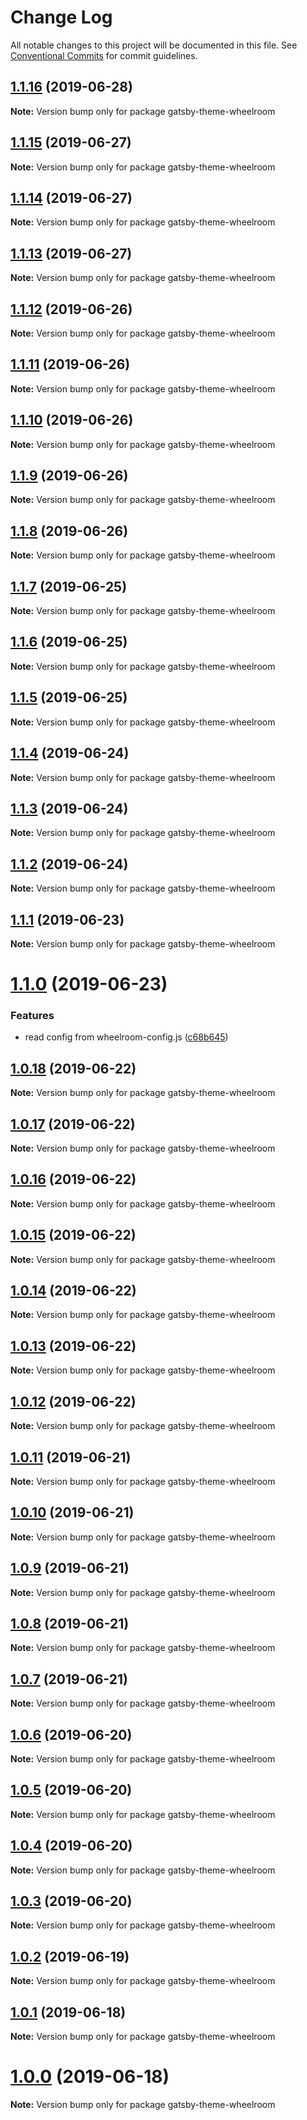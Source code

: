 # Change Log

All notable changes to this project will be documented in this file.
See [Conventional Commits](https://conventionalcommits.org) for commit guidelines.

## [1.1.16](https://github.com/jaccomeijer/wheelroom/compare/gatsby-theme-wheelroom@1.1.15...gatsby-theme-wheelroom@1.1.16) (2019-06-28)

**Note:** Version bump only for package gatsby-theme-wheelroom





## [1.1.15](https://github.com/jaccomeijer/wheelroom/compare/gatsby-theme-wheelroom@1.1.14...gatsby-theme-wheelroom@1.1.15) (2019-06-27)

**Note:** Version bump only for package gatsby-theme-wheelroom





## [1.1.14](https://github.com/jaccomeijer/wheelroom/compare/gatsby-theme-wheelroom@1.1.13...gatsby-theme-wheelroom@1.1.14) (2019-06-27)

**Note:** Version bump only for package gatsby-theme-wheelroom





## [1.1.13](https://github.com/jaccomeijer/wheelroom/compare/gatsby-theme-wheelroom@1.1.12...gatsby-theme-wheelroom@1.1.13) (2019-06-27)

**Note:** Version bump only for package gatsby-theme-wheelroom





## [1.1.12](https://github.com/jaccomeijer/wheelroom/compare/gatsby-theme-wheelroom@1.1.11...gatsby-theme-wheelroom@1.1.12) (2019-06-26)

**Note:** Version bump only for package gatsby-theme-wheelroom





## [1.1.11](https://github.com/jaccomeijer/wheelroom/compare/gatsby-theme-wheelroom@1.1.10...gatsby-theme-wheelroom@1.1.11) (2019-06-26)

**Note:** Version bump only for package gatsby-theme-wheelroom





## [1.1.10](https://github.com/jaccomeijer/wheelroom/compare/gatsby-theme-wheelroom@1.1.9...gatsby-theme-wheelroom@1.1.10) (2019-06-26)

**Note:** Version bump only for package gatsby-theme-wheelroom





## [1.1.9](https://github.com/jaccomeijer/wheelroom/compare/gatsby-theme-wheelroom@1.1.8...gatsby-theme-wheelroom@1.1.9) (2019-06-26)

**Note:** Version bump only for package gatsby-theme-wheelroom





## [1.1.8](https://github.com/jaccomeijer/wheelroom/compare/gatsby-theme-wheelroom@1.1.7...gatsby-theme-wheelroom@1.1.8) (2019-06-26)

**Note:** Version bump only for package gatsby-theme-wheelroom





## [1.1.7](https://github.com/jaccomeijer/wheelroom/compare/gatsby-theme-wheelroom@1.1.6...gatsby-theme-wheelroom@1.1.7) (2019-06-25)

**Note:** Version bump only for package gatsby-theme-wheelroom





## [1.1.6](https://github.com/jaccomeijer/wheelroom/compare/gatsby-theme-wheelroom@1.1.5...gatsby-theme-wheelroom@1.1.6) (2019-06-25)

**Note:** Version bump only for package gatsby-theme-wheelroom





## [1.1.5](https://github.com/jaccomeijer/wheelroom/compare/gatsby-theme-wheelroom@1.1.4...gatsby-theme-wheelroom@1.1.5) (2019-06-25)

**Note:** Version bump only for package gatsby-theme-wheelroom





## [1.1.4](https://github.com/jaccomeijer/wheelroom/compare/gatsby-theme-wheelroom@1.1.3...gatsby-theme-wheelroom@1.1.4) (2019-06-24)

**Note:** Version bump only for package gatsby-theme-wheelroom





## [1.1.3](https://github.com/jaccomeijer/wheelroom/compare/gatsby-theme-wheelroom@1.1.2...gatsby-theme-wheelroom@1.1.3) (2019-06-24)

**Note:** Version bump only for package gatsby-theme-wheelroom





## [1.1.2](https://github.com/jaccomeijer/wheelroom/compare/gatsby-theme-wheelroom@1.1.1...gatsby-theme-wheelroom@1.1.2) (2019-06-24)

**Note:** Version bump only for package gatsby-theme-wheelroom





## [1.1.1](https://github.com/jaccomeijer/wheelroom/compare/gatsby-theme-wheelroom@1.1.0...gatsby-theme-wheelroom@1.1.1) (2019-06-23)

**Note:** Version bump only for package gatsby-theme-wheelroom





# [1.1.0](https://github.com/jaccomeijer/wheelroom/compare/gatsby-theme-wheelroom@1.0.18...gatsby-theme-wheelroom@1.1.0) (2019-06-23)


### Features

* read config from wheelroom-config.js ([c68b645](https://github.com/jaccomeijer/wheelroom/commit/c68b645))





## [1.0.18](https://github.com/jaccomeijer/wheelroom/compare/gatsby-theme-wheelroom@1.0.17...gatsby-theme-wheelroom@1.0.18) (2019-06-22)

**Note:** Version bump only for package gatsby-theme-wheelroom





## [1.0.17](https://github.com/jaccomeijer/wheelroom/compare/gatsby-theme-wheelroom@1.0.16...gatsby-theme-wheelroom@1.0.17) (2019-06-22)

**Note:** Version bump only for package gatsby-theme-wheelroom





## [1.0.16](https://github.com/jaccomeijer/wheelroom/compare/gatsby-theme-wheelroom@1.0.15...gatsby-theme-wheelroom@1.0.16) (2019-06-22)

**Note:** Version bump only for package gatsby-theme-wheelroom





## [1.0.15](https://github.com/jaccomeijer/wheelroom/compare/gatsby-theme-wheelroom@1.0.14...gatsby-theme-wheelroom@1.0.15) (2019-06-22)

**Note:** Version bump only for package gatsby-theme-wheelroom





## [1.0.14](https://github.com/jaccomeijer/wheelroom/compare/gatsby-theme-wheelroom@1.0.13...gatsby-theme-wheelroom@1.0.14) (2019-06-22)

**Note:** Version bump only for package gatsby-theme-wheelroom





## [1.0.13](https://github.com/jaccomeijer/wheelroom/compare/gatsby-theme-wheelroom@1.0.12...gatsby-theme-wheelroom@1.0.13) (2019-06-22)

**Note:** Version bump only for package gatsby-theme-wheelroom





## [1.0.12](https://github.com/jaccomeijer/wheelroom/compare/gatsby-theme-wheelroom@1.0.11...gatsby-theme-wheelroom@1.0.12) (2019-06-22)

**Note:** Version bump only for package gatsby-theme-wheelroom





## [1.0.11](https://github.com/jaccomeijer/wheelroom/compare/gatsby-theme-wheelroom@1.0.10...gatsby-theme-wheelroom@1.0.11) (2019-06-21)

**Note:** Version bump only for package gatsby-theme-wheelroom





## [1.0.10](https://github.com/jaccomeijer/wheelroom/compare/gatsby-theme-wheelroom@1.0.9...gatsby-theme-wheelroom@1.0.10) (2019-06-21)

**Note:** Version bump only for package gatsby-theme-wheelroom





## [1.0.9](https://github.com/jaccomeijer/wheelroom/compare/gatsby-theme-wheelroom@1.0.8...gatsby-theme-wheelroom@1.0.9) (2019-06-21)

**Note:** Version bump only for package gatsby-theme-wheelroom





## [1.0.8](https://github.com/jaccomeijer/wheelroom/compare/gatsby-theme-wheelroom@1.0.7...gatsby-theme-wheelroom@1.0.8) (2019-06-21)

**Note:** Version bump only for package gatsby-theme-wheelroom





## [1.0.7](https://github.com/jaccomeijer/wheelroom/compare/gatsby-theme-wheelroom@1.0.6...gatsby-theme-wheelroom@1.0.7) (2019-06-21)

**Note:** Version bump only for package gatsby-theme-wheelroom





## [1.0.6](https://github.com/jaccomeijer/wheelroom/compare/gatsby-theme-wheelroom@1.0.5...gatsby-theme-wheelroom@1.0.6) (2019-06-20)

**Note:** Version bump only for package gatsby-theme-wheelroom





## [1.0.5](https://github.com/jaccomeijer/wheelroom/compare/gatsby-theme-wheelroom@1.0.4...gatsby-theme-wheelroom@1.0.5) (2019-06-20)

**Note:** Version bump only for package gatsby-theme-wheelroom





## [1.0.4](https://github.com/jaccomeijer/wheelroom/compare/gatsby-theme-wheelroom@1.0.3...gatsby-theme-wheelroom@1.0.4) (2019-06-20)

**Note:** Version bump only for package gatsby-theme-wheelroom





## [1.0.3](https://github.com/jaccomeijer/wheelroom/compare/gatsby-theme-wheelroom@1.0.2...gatsby-theme-wheelroom@1.0.3) (2019-06-20)

**Note:** Version bump only for package gatsby-theme-wheelroom





## [1.0.2](https://github.com/jaccomeijer/wheelroom/compare/gatsby-theme-wheelroom@1.0.1...gatsby-theme-wheelroom@1.0.2) (2019-06-19)

**Note:** Version bump only for package gatsby-theme-wheelroom





## [1.0.1](https://github.com/jaccomeijer/wheelroom/compare/gatsby-theme-wheelroom@1.0.0...gatsby-theme-wheelroom@1.0.1) (2019-06-18)

**Note:** Version bump only for package gatsby-theme-wheelroom





# [1.0.0](https://github.com/jaccomeijer/wheelroom/compare/gatsby-theme-wheelroom@0.2.3...gatsby-theme-wheelroom@1.0.0) (2019-06-18)

**Note:** Version bump only for package gatsby-theme-wheelroom
